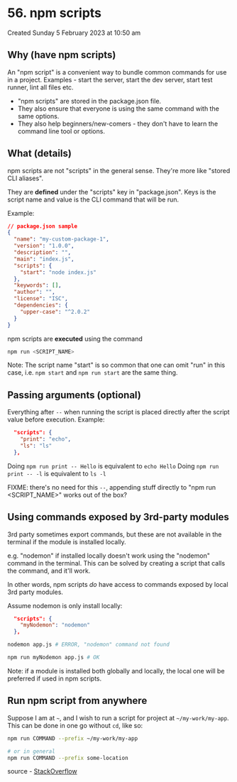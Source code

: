# 56. npm scripts
Created Sunday 5 February 2023 at 10:50 am

## Why (have npm scripts)
An "npm script" is a convenient way to bundle common commands for use in a project. Examples - start the server, start the dev server, start test runner, lint all files etc.

- "npm scripts" are stored in the package.json file.
- They also ensure that everyone is using the same command with the same options. 
- They also help beginners/new-comers - they don't have to learn the command line tool or options.


## What (details)
npm scripts are not "scripts" in the general sense. They're more like "stored CLI aliases". 

They are **defined** under the "scripts" key in "package.json". Keys is the script name and value is the CLI command that will be run.

Example:
```json
// package.json sample
{
  "name": "my-custom-package-1",
  "version": "1.0.0",
  "description": "",
  "main": "index.js",
  "scripts": {
    "start": "node index.js"
  },
  "keywords": [],
  "author": "",
  "license": "ISC",
  "dependencies": {
    "upper-case": "^2.0.2"
  }
}
```

npm scripts are **executed** using the command 
```bash
npm run <SCRIPT_NAME>
```
Note: The script name "start" is so common that one can omit "run" in this case, i.e. `npm start` and `npm run start` are the same thing.


## Passing arguments (optional)
Everything after `--` when running the script is placed directly after the script value before execution. Example:
```json
  "scripts": {
    "print": "echo",
    "ls": "ls"
  },
```
Doing `npm run print -- Hello` is equivalent to `echo Hello`
Doing `npm run print -- -l` is equivalent to `ls -l`

FIXME: there's no need for this `--`, appending stuff directly to "npm run <SCRIPT_NAME>" works out of the box?


## Using commands exposed by 3rd-party  modules
3rd party sometimes export commands, but these are not available in the terminal if the module is installed locally.

e.g. "nodemon" if installed locally doesn't work using the "nodemon" command in the terminal. This can be solved by creating a script that calls the command, and it'll work.

In other words, npm scripts *do* have access to commands exposed by local 3rd party modules.

Assume nodemon is only install locally:
```json
  "scripts": {
    "myNodemon": "nodemon"
  },
```

```sh
nodemon app.js # ERROR, "nodemon" command not found

npm run myNodemon app.js # OK
```

Note: if a module is installed both globally and locally, the local one will be preferred if used in npm scripts.


## Run npm script from anywhere
Suppose I am at `~`, and I wish to run a script for project at `~/my-work/my-app`.
This can be done in one go without `cd`, like so:
```sh
npm run COMMAND --prefix ~/my-work/my-app

# or in general
npm run COMMAND --prefix some-location
```
source - [StackOverflow](https://stackoverflow.com/questions/36172442/how-can-i-get-npm-start-at-a-different-directory)